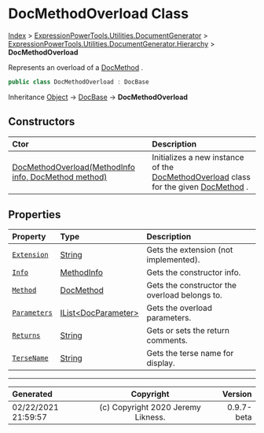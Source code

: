 ﻿# DocMethodOverload Class

[Index](../index.md) > [ExpressionPowerTools.Utilities.DocumentGenerator](ExpressionPowerTools.Utilities.DocumentGenerator.a.md) > [ExpressionPowerTools.Utilities.DocumentGenerator.Hierarchy](ExpressionPowerTools.Utilities.DocumentGenerator.Hierarchy.n.md) > **DocMethodOverload**

Represents an overload of a [DocMethod](ExpressionPowerTools.Utilities.DocumentGenerator.Hierarchy.DocMethod.cs.md) .

```csharp
public class DocMethodOverload : DocBase
```

Inheritance [Object](https://docs.microsoft.com/dotnet/api/system.object) → [DocBase](ExpressionPowerTools.Utilities.DocumentGenerator.Hierarchy.DocBase.cs.md) → **DocMethodOverload**

## Constructors

| Ctor | Description |
| :-- | :-- |
| [DocMethodOverload(MethodInfo info, DocMethod method)](ExpressionPowerTools.Utilities.DocumentGenerator.Hierarchy.DocMethodOverload.ctor.md#docmethodoverloadmethodinfo-info-docmethod-method) | Initializes a new instance of the [DocMethodOverload](ExpressionPowerTools.Utilities.DocumentGenerator.Hierarchy.DocMethodOverload.cs.md) class for            the given [DocMethod](ExpressionPowerTools.Utilities.DocumentGenerator.Hierarchy.DocMethod.cs.md) . |
## Properties

| Property | Type | Description |
| :-- | :-- | :-- |
| [`Extension`](ExpressionPowerTools.Utilities.DocumentGenerator.Hierarchy.DocMethodOverload.Extension.prop.md) | [String](https://docs.microsoft.com/dotnet/api/system.string) | Gets the extension (not implemented). |
| [`Info`](ExpressionPowerTools.Utilities.DocumentGenerator.Hierarchy.DocMethodOverload.Info.prop.md) | [MethodInfo](https://docs.microsoft.com/dotnet/api/system.reflection.methodinfo) | Gets the constructor info. |
| [`Method`](ExpressionPowerTools.Utilities.DocumentGenerator.Hierarchy.DocMethodOverload.Method.prop.md) | [DocMethod](ExpressionPowerTools.Utilities.DocumentGenerator.Hierarchy.DocMethod.cs.md) | Gets the constructor the overload belongs to. |
| [`Parameters`](ExpressionPowerTools.Utilities.DocumentGenerator.Hierarchy.DocMethodOverload.Parameters.prop.md) | [IList&lt;DocParameter>](https://docs.microsoft.com/dotnet/api/system.collections.generic.ilist-1) | Gets the overload parameters. |
| [`Returns`](ExpressionPowerTools.Utilities.DocumentGenerator.Hierarchy.DocMethodOverload.Returns.prop.md) | [String](https://docs.microsoft.com/dotnet/api/system.string) | Gets or sets the return comments. |
| [`TerseName`](ExpressionPowerTools.Utilities.DocumentGenerator.Hierarchy.DocMethodOverload.TerseName.prop.md) | [String](https://docs.microsoft.com/dotnet/api/system.string) | Gets the terse name for display. |


---

| Generated | Copyright | Version |
| :-- | :-: | --: |
| 02/22/2021 21:59:57 | (c) Copyright 2020 Jeremy Likness. | 0.9.7-beta |
